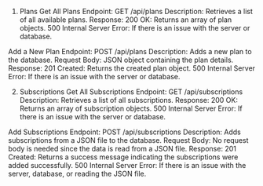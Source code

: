 1. Plans
Get All Plans
Endpoint: GET /api/plans
Description: Retrieves a list of all available plans.
Response:
200 OK: Returns an array of plan objects.
500 Internal Server Error: If there is an issue with the server or database.

Add a New Plan
Endpoint: POST /api/plans
Description: Adds a new plan to the database.
Request Body: JSON object containing the plan details.
Response:
201 Created: Returns the created plan object.
500 Internal Server Error: If there is an issue with the server or database.

2. Subscriptions
Get All Subscriptions
Endpoint: GET /api/subscriptions
Description: Retrieves a list of all subscriptions.
Response:
200 OK: Returns an array of subscription objects.
500 Internal Server Error: If there is an issue with the server or database.

Add Subscriptions
Endpoint: POST /api/subscriptions
Description: Adds subscriptions from a JSON file to the database.
Request Body: No request body is needed since the data is read from a JSON file.
Response:
201 Created: Returns a success message indicating the subscriptions were added successfully.
500 Internal Server Error: If there is an issue with the server, database, or reading the JSON file.